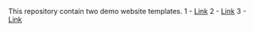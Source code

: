 This repository contain two demo website templates.
1 - [Link](https://ishubham21.github.io/demo-templates/1/)
2 - [Link](https://ishubham21.github.io/demo-templates/2/)
3 - [Link](https://ishubham21.github.io/demo-templates/tinyinthekitchen/) 
